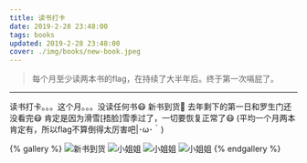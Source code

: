 ```yaml
---
title: 读书打卡
date: 2019-2-28 23:48:00
tags: books
updated: 2019-2-28 23:48:00
cover: ./img/books/new-book.jpeg
---
```


> 每个月至少读两本书的flag，在持续了大半年后。终于第一次嗝屁了。

---

读书打卡。。。这个月。。。没读任何书😷 新书到货👻 去年剩下的第一日和罗生门还没看完😷 肯定是因为滑雪[捂脸]雪季过了，一切要恢复正常了😷 (平均一个月两本肯定有，所以flag不算倒得太厉害吧|･ω･｀)


{% gallery %}
![新书到货](./img/books/new-book.jpeg)
![小姐姐](./img/books/sister-1.jpeg)
![小姐姐](./img/books/sister-2.jpeg)
![小姐姐](./img/books/sister-3.jpeg)
{% endgallery %}
